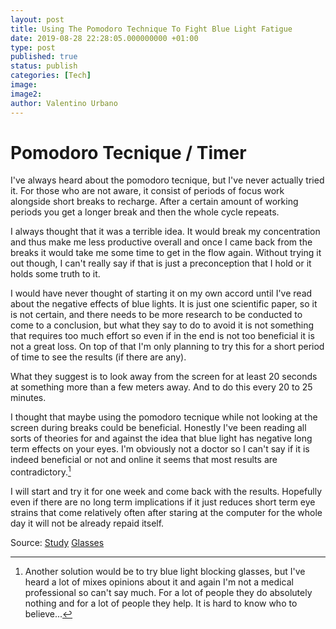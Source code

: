 ```yaml
---
layout: post
title: Using The Pomodoro Technique To Fight Blue Light Fatigue
date: 2019-08-28 22:28:05.000000000 +01:00
type: post
published: true
status: publish
categories: [Tech]
image:
image2:
author: Valentino Urbano
---
```


# Pomodoro Tecnique / Timer

I've always heard about the pomodoro tecnique, but I've never actually tried it. For those who are not aware, it consist of periods of focus work alongside short breaks to recharge. After a certain amount of working periods you get a longer break and then the whole cycle repeats.

I always thought that it was a terrible idea. It would break my concentration and thus make me less productive overall and once I came back from the breaks it would take me some time to get in the flow again. Without trying it out though, I can't really say if that is just a preconception that I hold or it holds some truth to it.

I would have never thought of starting it on my own accord until I've read about the negative effects of blue lights. It is just one scientific paper, so it is not certain, and there needs to be more research to be conducted to come to a conclusion, but what they say to do to avoid it is not something that requires too much effort so even if in the end is not too beneficial it is not a great loss. On top of that I'm only planning to try this for a short period of time to see the results (if there are any).

What they suggest is to look away from the screen for at least 20 seconds at something more than a few meters away. And to do this every 20 to 25 minutes.

I thought that maybe using the pomodoro tecnique while not looking at the screen during breaks could be beneficial. Honestly I've been reading all sorts of theories for and against the idea that blue light has negative long term effects on your eyes. I'm obviously not a doctor so I can't say if it is indeed beneficial or not and online it seems that most results are contradictory.[^1]

I will start and try it for one week and come back with the results. Hopefully even if there are no long term implications if it just reduces short term eye strains that come relatively often after staring at the computer for the whole day it will not be already repaid itself.

[^1]: Another solution would be to try blue light blocking glasses, but I've heard a lot of mixes opinions about it and again I'm not a medical professional so can't say much. For a lot of people they do absolutely nothing and for a lot of people they help. It is hard to know who to believe...

Source:
[Study][1]
[Glasses][2]

[1]: https://www.ncbi.nlm.nih.gov/pmc/articles/PMC6288536/#!po=1.25000
[2]: https://www.cnet.com/how-to/what-are-blue-light-blocking-glasses/
